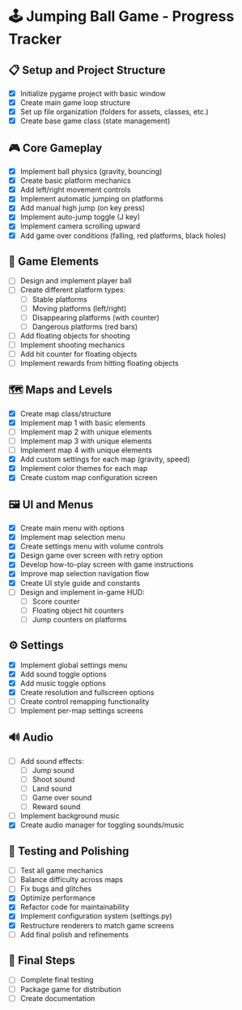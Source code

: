 # 🕹️ Jumping Ball Game - Progress Tracker

## 📋 Setup and Project Structure
- [x] Initialize pygame project with basic window
- [x] Create main game loop structure
- [x] Set up file organization (folders for assets, classes, etc.)
- [x] Create base game class (state management)

## 🎮 Core Gameplay
- [x] Implement ball physics (gravity, bouncing)
- [x] Create basic platform mechanics
- [x] Add left/right movement controls
- [x] Implement automatic jumping on platforms
- [x] Add manual high jump (on key press)
- [x] Implement auto-jump toggle (J key)
- [x] Implement camera scrolling upward
- [x] Add game over conditions (falling, red platforms, black holes)

## 🧩 Game Elements
- [ ] Design and implement player ball
- [ ] Create different platform types:
  - [ ] Stable platforms
  - [ ] Moving platforms (left/right)
  - [ ] Disappearing platforms (with counter)
  - [ ] Dangerous platforms (red bars)
- [ ] Add floating objects for shooting
- [ ] Implement shooting mechanics
- [ ] Add hit counter for floating objects
- [ ] Implement rewards from hitting floating objects

## 🗺️ Maps and Levels
- [x] Create map class/structure
- [x] Implement map 1 with basic elements
- [ ] Implement map 2 with unique elements
- [ ] Implement map 3 with unique elements
- [ ] Implement map 4 with unique elements
- [x] Add custom settings for each map (gravity, speed)
- [x] Implement color themes for each map
- [x] Create custom map configuration screen

## 🖼️ UI and Menus
- [x] Create main menu with options
- [x] Implement map selection menu
- [x] Create settings menu with volume controls
- [x] Design game over screen with retry option
- [x] Develop how-to-play screen with game instructions
- [x] Improve map selection navigation flow
- [x] Create UI style guide and constants
- [ ] Design and implement in-game HUD:
  - [ ] Score counter
  - [ ] Floating object hit counters
  - [ ] Jump counters on platforms

## ⚙️ Settings
- [x] Implement global settings menu
- [x] Add sound toggle options
- [x] Add music toggle options
- [x] Create resolution and fullscreen options
- [ ] Create control remapping functionality
- [ ] Implement per-map settings screens

## 🔊 Audio
- [ ] Add sound effects:
  - [ ] Jump sound
  - [ ] Shoot sound
  - [ ] Land sound
  - [ ] Game over sound
  - [ ] Reward sound
- [ ] Implement background music
- [x] Create audio manager for toggling sounds/music

## 🧪 Testing and Polishing
- [ ] Test all game mechanics
- [ ] Balance difficulty across maps
- [ ] Fix bugs and glitches
- [x] Optimize performance
- [x] Refactor code for maintainability
- [x] Implement configuration system (settings.py)
- [x] Restructure renderers to match game screens
- [ ] Add final polish and refinements

## 🏁 Final Steps
- [ ] Complete final testing
- [ ] Package game for distribution
- [ ] Create documentation 